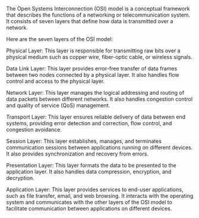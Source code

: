 The Open Systems Interconnection (OSI) model is a conceptual framework that describes the functions of a networking or telecommunication system. It consists of seven layers that define how data is transmitted over a network.

Here are the seven layers of the OSI model:

Physical Layer: This layer is responsible for transmitting raw bits over a physical medium such as copper wire, fiber-optic cable, or wireless signals.

Data Link Layer: This layer provides error-free transfer of data frames between two nodes connected by a physical layer. It also handles flow control and access to the physical layer.

Network Layer: This layer manages the logical addressing and routing of data packets between different networks. It also handles congestion control and quality of service (QoS) management.

Transport Layer: This layer ensures reliable delivery of data between end systems, providing error detection and correction, flow control, and congestion avoidance.

Session Layer: This layer establishes, manages, and terminates communication sessions between applications running on different devices. It also provides synchronization and recovery from errors.

Presentation Layer: This layer formats the data to be presented to the application layer. It also handles data compression, encryption, and decryption.

Application Layer: This layer provides services to end-user applications, such as file transfer, email, and web browsing. It interacts with the operating system and communicates with the other layers of the OSI model to facilitate communication between applications on different devices.
